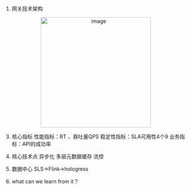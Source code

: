 1. 网关技术架构

 <div style="text-align: center;">  
    <img src="https://github.com/user-attachments/assets/452505a2-6ade-414a-adff-d837e9ec2db9" alt="image" style="width: 300px; height: auto;" />  
</div>


3. 核心指标
     性能指标：RT 、吞吐量QPS
     稳定性指标：SLA可用性4个9
     业务指标：API的成功率

4. 核心技术点
     异步化
     多层元数据缓存
     流控
   
5. 数据中心
  SLS->Flink->hologress   

7. what can we learn from it？
     

